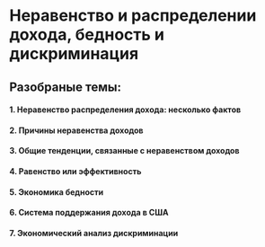 # Неравенство и распределении дохода, бедность и дискриминация

## Разобраные темы:
#### 1.  Неравенство распределения дохода: несколько фактов
#### 2. Причины неравенства доходов
#### 3. Общие тенденции, связанные с неравенством доходов
#### 4. Равенство или эффективность
#### 5. Экономика бедности
#### 6. Система поддержания дохода в США
#### 7. Экономический анализ дискриминации
